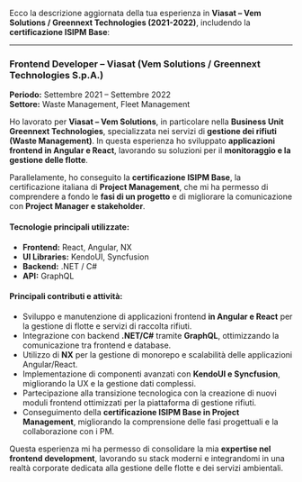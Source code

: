 Ecco la descrizione aggiornata della tua esperienza in **Viasat – Vem Solutions / Greennext Technologies (2021-2022)**, includendo la **certificazione ISIPM Base**:  

---

### **Frontend Developer – Viasat (Vem Solutions / Greennext Technologies S.p.A.)**  
**Periodo:** Settembre 2021 – Settembre 2022  
**Settore:** Waste Management, Fleet Management  

Ho lavorato per **Viasat – Vem Solutions**, in particolare nella **Business Unit Greennext Technologies**, specializzata nei servizi di **gestione dei rifiuti (Waste Management)**. In questa esperienza ho sviluppato **applicazioni frontend in Angular e React**, lavorando su soluzioni per il **monitoraggio e la gestione delle flotte**.  

Parallelamente, ho conseguito la **certificazione ISIPM Base**, la certificazione italiana di **Project Management**, che mi ha permesso di comprendere a fondo le **fasi di un progetto** e di migliorare la comunicazione con **Project Manager e stakeholder**.  

#### **Tecnologie principali utilizzate:**  
- **Frontend:** React, Angular, NX  
- **UI Libraries:** KendoUI, Syncfusion  
- **Backend:** .NET / C#  
- **API:** GraphQL  

#### **Principali contributi e attività:**  
- Sviluppo e manutenzione di applicazioni frontend **in Angular e React** per la gestione di flotte e servizi di raccolta rifiuti.  
- Integrazione con backend **.NET/C#** tramite **GraphQL**, ottimizzando la comunicazione tra frontend e database.  
- Utilizzo di **NX** per la gestione di monorepo e scalabilità delle applicazioni Angular/React.  
- Implementazione di componenti avanzati con **KendoUI e Syncfusion**, migliorando la UX e la gestione dati complessi.  
- Partecipazione alla transizione tecnologica con la creazione di nuovi moduli frontend ottimizzati per la piattaforma di gestione rifiuti.  
- Conseguimento della **certificazione ISIPM Base in Project Management**, migliorando la comprensione delle fasi progettuali e la collaborazione con i PM.  

Questa esperienza mi ha permesso di consolidare la mia **expertise nel frontend development**, lavorando su stack moderni e integrandomi in una realtà corporate dedicata alla gestione delle flotte e dei servizi ambientali.  
